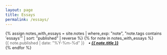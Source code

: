 ```yaml
---
layout: page
title: Essays
permalink: /essays/
---
```


<div class="essays-list" style="font-size: 0.9em;">
{% assign notes_with_essays = site.notes | where_exp: "note", "note.tags contains 'essays'" | sort: "published" | reverse %}
{% for note in notes_with_essays %}
  <article class="essay-item">
    <div style="display: flex; align-items: baseline; gap: 1em;">
      <time style="color: #666; white-space: nowrap;" datetime="{{ note.published | date_to_xmlschema }}">{{ note.published | date: "%Y-%m-%d" }}</time>
      <h5 style="margin: 0; padding: 0;">
        • <a class="internal-link" href="{{ site.baseurl }}{{ note.url }}">{{ note.title }}</a>
      </h5>
    </div>
  </article>
{% endfor %}
</div> 